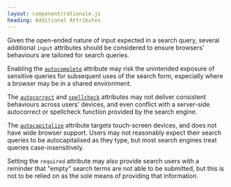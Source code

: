 ```yaml
---
layout: component/rationale.js
heading: Additional Attributes
---
```


Given the open-ended nature of input expected in a search query, several additional `input` attributes should be considered to ensure browsers' behaviours are tailored for search queries.

Enabling the [`autocomplete`](https://developer.mozilla.org/en-US/docs/Web/HTML/Attributes/autocomplete) attribute may risk the unintended exposure of sensitive queries for subsequent uses of the search form, especially where a browser may be in a shared environment.

The [`autocorrect`](https://developer.mozilla.org/en-US/docs/Web/HTML/Attributes/autocorrect) and [`spellcheck`](https://developer.mozilla.org/en-US/docs/Web/HTML/Attributes/spellcheck) attributes may not deliver consistent behaviours across users' devices, and even conflict with a server-side autocorrect or spellcheck function provided by the search engine.

The [`autocapitalize`](https://developer.mozilla.org/en-US/docs/Web/HTML/Global_attributes/autocapitalize) attribute targets touch-screen devices, and does not have wide browser support. Users may not reasonably expect their search queries to be autocapitalised as they type, but most search engines treat queries case-insensitively.

Setting the `required` attribute may also provide search users with a reminder that "empty" search terms are not able to be submitted, but this is not to be relied on as the sole means of providing that information.
